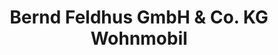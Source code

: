 ---
title: "Bernd Feldhus GmbH & Co. KG Wohnmobil"
url: /oldenburg/bernd-feldhus-gmbh-und-co-kg-wohnmobil/
shop: Autohaus
---